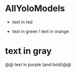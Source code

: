 # AllYoloModels
- text in red
+ text in green
! text in orange
# text in gray
@@ text in purple (and bold)@@
